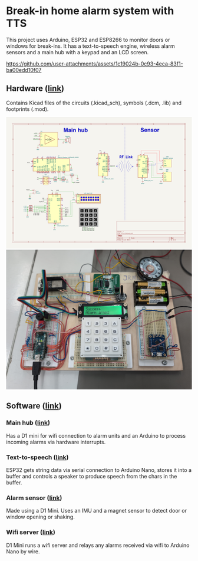 # Break-in home alarm system with TTS

This project uses Arduino, ESP32 and ESP8266 to monitor doors or windows for break-ins. It has a text-to-speech engine, wireless alarm sensors and a main hub with a keypad and an LCD screen.

https://github.com/user-attachments/assets/1c19024b-0c93-4eca-83f1-ba00edd10f07

## Hardware ([link](/hardware/))

Contains Kicad files of the circuits (.kicad_sch), symbols (.dcm, .lib) and footprints (.mod). 

![image of the circuit](/media/circuit.png)
![image of the device](/media/device.jpg)

## Software ([link](/software/))

### Main hub ([link](/software/nano_main_hub/))

Has a D1 mini for wifi connection to alarm units and an Arduino to process incoming alarms via hardware interrupts.

### Text-to-speech ([link](/software/esp32_tts/))

ESP32 gets string data via serial connection to Arduino Nano, stores it into a buffer and controls a speaker to produce speech from the chars in the buffer.

### Alarm sensor ([link](/software/esp8266_window_sensor/))

Made using a D1 Mini. Uses an IMU and a magnet sensor to detect door or window opening or shaking.

### Wifi server ([link](/software/esp8266_server/))

D1 Mini runs a wifi server and relays any alarms received via wifi to Arduino Nano by wire.


